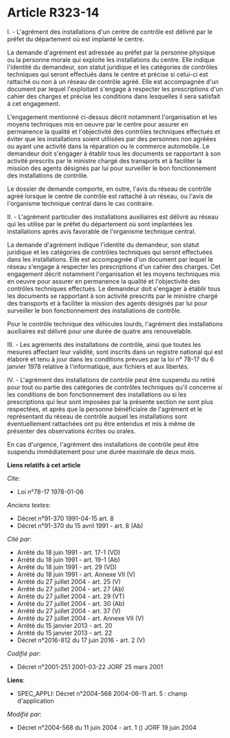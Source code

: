 # Article R323-14

I. - L'agrément des installations d'un centre de contrôle est délivré par le préfet du département où est implanté le centre.

La demande d'agrément est adressée au préfet par la personne physique ou la personne morale qui exploite les installations du
centre. Elle indique l'identité du demandeur, son statut juridique et les catégories de contrôles techniques qui seront
effectués dans le centre et précise si celui-ci est rattaché ou non à un réseau de contrôle agréé. Elle est accompagnée d'un
document par lequel l'exploitant s'engage à respecter les prescriptions d'un cahier des charges et précise les conditions
dans lesquelles il sera satisfait à cet engagement.

L'engagement mentionné ci-dessus décrit notamment l'organisation et les moyens techniques mis en oeuvre par le centre pour
assurer en permanence la qualité et l'objectivité des contrôles techniques effectués et éviter que les installations soient
utilisées par des personnes non agréées ou ayant une activité dans la réparation ou le commerce automobile. Le demandeur doit
s'engager à établir tous les documents se rapportant à son activité prescrits par le ministre chargé des transports et à
faciliter la mission des agents désignés par lui pour surveiller le bon fonctionnement des installations de contrôle.

Le dossier de demande comporte, en outre, l'avis du réseau de contrôle agréé lorsque le centre de contrôle est rattaché à un
réseau, ou l'avis de l'organisme technique central dans le cas contraire.

II. - L'agrément particulier des installations auxiliaires est délivré au réseau qui les utilise par le préfet du département
où sont implantées les installations après avis favorable de l'organisme technique central.

La demande d'agrément indique l'identité du demandeur, son statut juridique et les catégories de contrôles techniques qui
seront effectuées dans les installations. Elle est accompagnée d'un document par lequel le réseau s'engage à respecter les
prescriptions d'un cahier des charges. Cet engagement décrit notamment l'organisation et les moyens techniques mis en oeuvre
pour assurer en permanence la qualité et l'objectivité des contrôles techniques effectués. Le demandeur doit s'engager à
établir tous les documents se rapportant à son activité prescrits par le ministre chargé des transports et à faciliter la
mission des agents désignés par lui pour surveiller le bon fonctionnement des installations de contrôle.

Pour le contrôle technique des véhicules lourds, l'agrément des installations auxiliaires est délivré pour une durée de
quatre ans renouvelable.

III. - Les agréments des installations de contrôle, ainsi que toutes les mesures affectant leur validité, sont inscrits dans
un registre national qui est élaboré et tenu à jour dans les conditions prévues par la loi n° 78-17 du 6 janvier 1978
relative à l'informatique, aux fichiers et aux libertés.

IV. - L'agrément des installations de contrôle peut être suspendu ou retiré pour tout ou partie des catégories de contrôles
techniques qu'il concerne si les conditions de bon fonctionnement des installations ou si les prescriptions qui leur sont
imposées par la présente section ne sont plus respectées, et après que la personne bénéficiaire de l'agrément et le
représentant du réseau de contrôle auquel les installations sont éventuellement rattachées ont pu être entendus et mis à même
de présenter des observations écrites ou orales.

En cas d'urgence, l'agrément des installations de contrôle peut être suspendu immédiatement pour une durée maximale de deux
mois.

**Liens relatifs à cet article**

_Cite_:

  - Loi n°78-17 1978-01-06

_Anciens textes_:

  - Décret n°91-370 1991-04-15 art. 8
  - Décret n°91-370 du 15 avril 1991 - art. 8 (Ab)

_Cité par_:

  - Arrêté du 18 juin 1991 - art. 17-1 (VD)
  - Arrêté du 18 juin 1991 - art. 19-1 (Ab)
  - Arrêté du 18 juin 1991 - art. 29 (VD)
  - Arrêté du 18 juin 1991 - art. Annexe VII (V)
  - Arrêté du 27 juillet 2004 - art. 25 (V)
  - Arrêté du 27 juillet 2004 - art. 27 (Ab)
  - Arrêté du 27 juillet 2004 - art. 29 (VT)
  - Arrêté du 27 juillet 2004 - art. 30 (Ab)
  - Arrêté du 27 juillet 2004 - art. 37 (V)
  - Arrêté du 27 juillet 2004 - art. Annexe VII (V)
  - Arrêté du 15 janvier 2013 - art. 20
  - Arrêté du 15 janvier 2013 - art. 22
  - Décret n°2016-812 du 17 juin 2016 - art. 2 (V)

_Codifié par_:

  - Décret n°2001-251 2001-03-22 JORF 25 mars 2001

**Liens**:

  - SPEC_APPLI: Décret n°2004-568 2004-06-11 art. 5 : champ d'application

_Modifié par_:

  - Décret n°2004-568 du 11 juin 2004 - art. 1 () JORF 19 juin 2004
